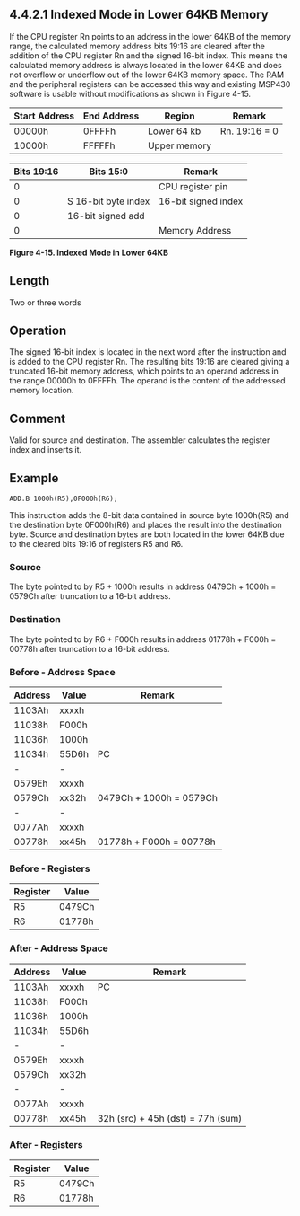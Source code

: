 ## 4.4.2.1 Indexed Mode in Lower 64KB Memory

If the CPU register Rn points to an address in the lower 64KB of the memory range, the calculated memory address bits
19:16 are cleared after the addition of the CPU register Rn and the signed 16-bit index. This means the calculated
memory address is always located in the lower 64KB and does not overflow or underflow out of the lower 64KB memory
space. The RAM and the peripheral registers can be accessed this way and existing MSP430 software is usable without
modifications as shown in Figure 4-15.

| Start Address | End Address | Region       | Remark        |
| ------------- | ----------- | ------------ | ------------- |
| 00000h        | 0FFFFh      | Lower 64 kb  | Rn. 19:16 = 0 |
| 10000h        | FFFFFh      | Upper memory |               |

| Bits 19:16 | Bits 15:0           | Remark              |
| ---------- | ------------------- | ------------------- |
| 0          |                     | CPU register pin    |
| 0          | S 16-bit byte index | 16-bit signed index |
| 0          | 16-bit signed add   |                     |
| 0          |                     | Memory Address      |

**Figure 4-15. Indexed Mode in Lower 64KB**

## Length

Two or three words

## Operation

The signed 16-bit index is located in the next word after the instruction and is added to the CPU register Rn. The
resulting bits 19:16 are cleared giving a truncated 16-bit memory address, which points to an operand address in the
range 00000h to 0FFFFh. The operand is the content of the addressed memory location.

## Comment

Valid for source and destination. The assembler calculates the register index and inserts it.

## Example

`ADD.B 1000h(R5),0F000h(R6);`

This instruction adds the 8-bit data contained in source byte 1000h(R5) and the destination byte 0F000h(R6) and
places the result into the destination byte. Source and destination bytes are both located in the lower 64KB due to
the cleared bits 19:16 of registers R5 and R6.

### Source

The byte pointed to by R5 + 1000h results in address 0479Ch + 1000h = 0579Ch after truncation to a 16-bit address.

### Destination

The byte pointed to by R6 + F000h results in address 01778h + F000h = 00778h after truncation to a 16-bit address.

### Before - Address Space

| Address | Value | Remark                  |
| ------- | ----- | ----------------------- |
| 1103Ah  | xxxxh |                         |
| 11038h  | F000h |                         |
| 11036h  | 1000h |                         |
| 11034h  | 55D6h | PC                      |
| -       | -     |                         |
| 0579Eh  | xxxxh |                         |
| 0579Ch  | xx32h | 0479Ch + 1000h = 0579Ch |
| -       | -     |                         |
| 0077Ah  | xxxxh |                         |
| 00778h  | xx45h | 01778h + F000h = 00778h |

### Before - Registers

| Register | Value  |
| -------- | ------ |
| R5       | 0479Ch |
| R6       | 01778h |

### After - Address Space

| Address | Value | Remark                            |
| ------- | ----- | --------------------------------- |
| 1103Ah  | xxxxh | PC                                |
| 11038h  | F000h |                                   |
| 11036h  | 1000h |                                   |
| 11034h  | 55D6h |                                   |
| -       | -     |                                   |
| 0579Eh  | xxxxh |                                   |
| 0579Ch  | xx32h |                                   |
| -       | -     |                                   |
| 0077Ah  | xxxxh |                                   |
| 00778h  | xx45h | 32h (src) + 45h (dst) = 77h (sum) |

### After - Registers

| Register | Value  |
| -------- | ------ |
| R5       | 0479Ch |
| R6       | 01778h |
